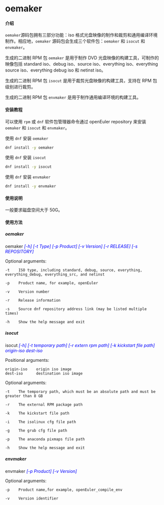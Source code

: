 # oemaker

#### 介绍

`oemaker`源码包拥有三部分功能：iso 格式光盘映像的制作和裁剪和通用编译环境制作。相应地，`oemaker` 源码包会生成三个软件包：`oemaker` 和 `isocut` 和 `envmaker`。

生成的二进制 RPM 包 `oemaker` 是用于制作 DVD 光盘映像的构建工具，可制作的映像包括 standard iso、debug iso、source iso、everything iso、everything source iso、everything debug iso 和 netinst iso。

生成的二进制 RPM 包 `isocut` 是用于裁剪光盘映像的构建工具，支持在 RPM 包级别进行裁剪。

生成的二进制 RPM 包 `envmaker` 是用于制作通用编译环境的构建工具。

#### 安装教程

可以使用 `rpm` 或 `dnf` 软件包管理器命令通过 openEuler repository 来安装 `oemaker` 和 `isocut` 和 `envmaker`。

使用 `dnf` 安装 `oemaker`
```sh
dnf install -y oemaker
```

使用 `dnf` 安装 `isocut`
```sh
dnf install -y isocut
```

使用 `dnf` 安装 `envmaker`
```sh
dnf install -y envmaker
```

#### 使用说明

一般要求磁盘空间大于 50G。

#### 使用方法

##### oemaker

oemaker <font color=#0000FF >_[-h] [-t Type] [-p Product] [-v Version] [-r RELEASE] [-s REPOSITORY]_</font>

  Optional arguments:

    -t    ISO type, including standard, debug, source, everything, everything_debug, everything_src, and netinst 

    -p    Product name, for example, openEuler

    -v    Version number

    -r    Release information

    -s    Source dnf repository address link (may be listed multiple times)

    -h    Show the help message and exit

##### isocut

isocut <font color=#0000FF >_[-h] [-t temporary path] [-r extern rpm path] [-k kickstart file path] origin-iso dest-iso_</font>

  Positional arguments:

    origin-iso    origin iso image
    dest-iso      destination iso image

  Optional arguments:

    -t    The temporary path, which must be an absolute path and must be greater than 8 GB

    -r    The external RPM package path

    -k    The kickstart file path

    -i    The isolinux cfg file path

    -g    The grub cfg file path

    -p    The anaconda pixmaps file path

    -h    Show the help message and exit

##### envmaker

envmaker <font color=#0000FF >_[-p Product] [-v Version]_</font>

  Optional arguments:
  
    -p    Product name,for example, openEuler_compile_env

    -v    Version identifier